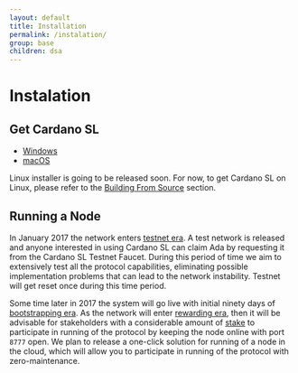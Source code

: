 ```yaml
---
layout: default
title: Installation
permalink: /instalation/
group: base
children: dsa
---
```

# Instalation

## Get Cardano SL

 + [Windows](https://github.com/input-output-hk/pos-haskell-prototype/tree/master/installers)
 + [macOS](https://github.com/input-output-hk/pos-haskell-prototype/tree/master/installers)


Linux installer is going to be released soon. For now, to get Cardano
SL on Linux, please refer to the [Building From
Source](/for-contributors/building-from-source) section.

## Running a Node

In January 2017 the network enters [testnet era](/timeline/testnet/). A
test network is released and anyone interested in using Cardano SL can
claim Ada by requesting it from the Cardano SL Testnet Faucet.
During this period of time we aim to extensively test all the protocol
capabilities, eliminating possible implementation problems that can lead
to the network instability. Testnet will get reset once during this
time period.

Some time later in 2017 the system will go live with initial ninety days
of [bootstrapping era](/timeline/bootstrap/). As the network will enter [rewarding
era](/timeline/reward/),  then it will be advisable for stakeholders
with a considerable amount of [stake](/proof-of-stake/#stake) to
participate in running of the protocol by keeping the node online with port
`8777` open. We plan to release a one-click solution for running of a node
in the cloud, which will allow you to participate in running of the
protocol with zero-maintenance.
